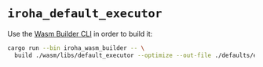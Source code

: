 # `iroha_default_executor`

Use the [Wasm Builder CLI](../../crates/iroha_wasm_builder) in order to build it:

```bash
cargo run --bin iroha_wasm_builder -- \
  build ./wasm/libs/default_executor --optimize --out-file ./defaults/executor.wasm
```
